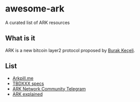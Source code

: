 # awesome-ark
A curated list of ARK resources

## What is it

ARK is a new bitcoin layer2 protocol proposed by [Burak Keçeli](https://twitter.com/brqgoo).

## List

* [Arkpill.me](https://www.arkpill.me)
* [TBDXXX specs](https://github.com/tbdxxx/specs)
* [ARK Network Community Telegram](https://t.me/ark_network_community)
* [ARK explained](./explained.md)
